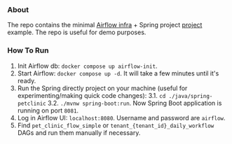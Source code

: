 ### About
The repo contains the minimal [Airflow infra](https://airflow.apache.org/docs/apache-airflow/stable/howto/docker-compose/index.html) + Spring project [project](https://github.com/spring-projects/spring-petclinic) example.
The repo is useful for demo purposes.

### How To Run
1. Init Airflow db: `docker compose up airflow-init`.
2. Start Airflow: `docker compose up -d`. It will take a few minutes until it's ready. 
3. Run the Spring directly project on your machine (useful for experimenting/making quick code changes):
        3.1. `cd ./java/spring-petclinic`
        3.2. `./mvnw spring-boot:run`. Now Spring Boot application is running on port `8081`.
4. Log in Airflow UI: `localhost:8080`. Username and password are `airflow`.
5. Find `pet_clinic_flow_simple` or `tenant_{tenant_id}_daily_workflow` DAGs and run them manually if necessary.
